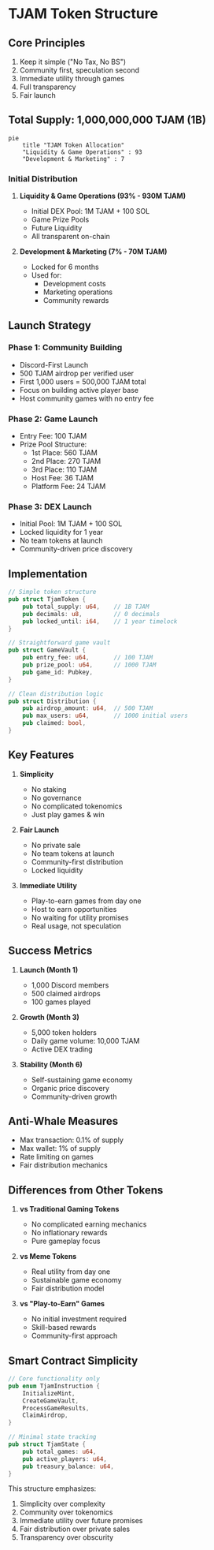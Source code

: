 # TJAM Token Structure

## Core Principles
1. Keep it simple ("No Tax, No BS")
2. Community first, speculation second
3. Immediate utility through games
4. Full transparency
5. Fair launch

## Total Supply: 1,000,000,000 TJAM (1B)

```mermaid
pie
    title "TJAM Token Allocation"
    "Liquidity & Game Operations" : 93
    "Development & Marketing" : 7
```

### Initial Distribution

1. **Liquidity & Game Operations (93% - 930M TJAM)**
   - Initial DEX Pool: 1M TJAM + 100 SOL
   - Game Prize Pools
   - Future Liquidity
   - All transparent on-chain

2. **Development & Marketing (7% - 70M TJAM)**
   - Locked for 6 months
   - Used for:
     - Development costs
     - Marketing operations
     - Community rewards

## Launch Strategy

### Phase 1: Community Building
- Discord-First Launch
- 500 TJAM airdrop per verified user
- First 1,000 users = 500,000 TJAM total
- Focus on building active player base
- Host community games with no entry fee

### Phase 2: Game Launch
- Entry Fee: 100 TJAM
- Prize Pool Structure:
  - 1st Place: 560 TJAM
  - 2nd Place: 270 TJAM
  - 3rd Place: 110 TJAM
  - Host Fee: 36 TJAM
  - Platform Fee: 24 TJAM

### Phase 3: DEX Launch
- Initial Pool: 1M TJAM + 100 SOL
- Locked liquidity for 1 year
- No team tokens at launch
- Community-driven price discovery

## Implementation

```rust
// Simple token structure
pub struct TjamToken {
    pub total_supply: u64,    // 1B TJAM
    pub decimals: u8,         // 0 decimals
    pub locked_until: i64,    // 1 year timelock
}

// Straightforward game vault
pub struct GameVault {
    pub entry_fee: u64,       // 100 TJAM
    pub prize_pool: u64,      // 1000 TJAM
    pub game_id: Pubkey,
}

// Clean distribution logic
pub struct Distribution {
    pub airdrop_amount: u64,  // 500 TJAM
    pub max_users: u64,       // 1000 initial users
    pub claimed: bool,
}
```

## Key Features

1. **Simplicity**
   - No staking
   - No governance
   - No complicated tokenomics
   - Just play games & win

2. **Fair Launch**
   - No private sale
   - No team tokens at launch
   - Community-first distribution
   - Locked liquidity

3. **Immediate Utility**
   - Play-to-earn games from day one
   - Host to earn opportunities
   - No waiting for utility promises
   - Real usage, not speculation

## Success Metrics

1. **Launch (Month 1)**
   - 1,000 Discord members
   - 500 claimed airdrops
   - 100 games played

2. **Growth (Month 3)**
   - 5,000 token holders
   - Daily game volume: 10,000 TJAM
   - Active DEX trading

3. **Stability (Month 6)**
   - Self-sustaining game economy
   - Organic price discovery
   - Community-driven growth

## Anti-Whale Measures
- Max transaction: 0.1% of supply
- Max wallet: 1% of supply
- Rate limiting on games
- Fair distribution mechanics

## Differences from Other Tokens

1. **vs Traditional Gaming Tokens**
   - No complicated earning mechanics
   - No inflationary rewards
   - Pure gameplay focus

2. **vs Meme Tokens**
   - Real utility from day one
   - Sustainable game economy
   - Fair distribution model

3. **vs "Play-to-Earn" Games**
   - No initial investment required
   - Skill-based rewards
   - Community-first approach

## Smart Contract Simplicity

```rust
// Core functionality only
pub enum TjamInstruction {
    InitializeMint,
    CreateGameVault,
    ProcessGameResults,
    ClaimAirdrop,
}

// Minimal state tracking
pub struct TjamState {
    pub total_games: u64,
    pub active_players: u64,
    pub treasury_balance: u64,
}
```

This structure emphasizes:
1. Simplicity over complexity
2. Community over tokenomics
3. Immediate utility over future promises
4. Fair distribution over private sales
5. Transparency over obscurity